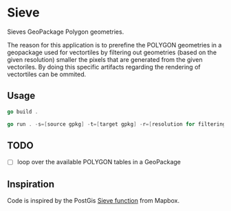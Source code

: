 # Sieve

Sieves GeoPackage Polygon geometries.

The reason for this application is to prerefine the POLYGON geometries in a geopackage used for vectortiles by filtering out geometries (based on the given resolution) smaller the pixels that are generated from the given vectoriles. By doing this specific artifacts regarding the rendering of vectortiles can be ommited.

## Usage

```go
go build .

go run . -s=[source gpkg] -t=[target gpkg] -r=[resolution for filtering]
```

## TODO

- [ ] loop over the available POLYGON tables in a GeoPackage

## Inspiration

Code is inspired by the PostGis [Sieve function](https://github.com/mapbox/postgis-vt-util/blob/master/src/Sieve.sql) from Mapbox.
